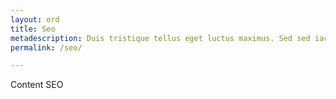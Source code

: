 ```yaml
---
layout: ord
title: Seo
metadescription: Duis tristique tellus eget luctus maximus. Sed sed iaculis libero. Sed id rhoncus orci. Quisque fringilla, metus eu congue consequat, lectus ligula faucibus justo, nec cursus enim ex sed ligula, lectus ligula faucibus justo, nec cursus enim ex sed ligula.
permalink: /seo/

---
```


Content SEO